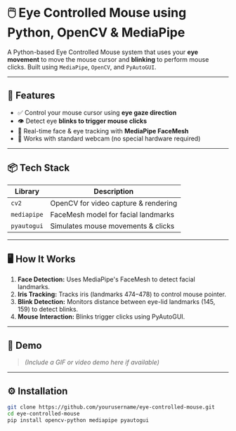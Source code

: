 # 🖱️ Eye Controlled Mouse using Python, OpenCV & MediaPipe

A Python-based Eye Controlled Mouse system that uses your **eye movement** to move the mouse cursor and **blinking** to perform mouse clicks. Built using `MediaPipe`, `OpenCV`, and `PyAutoGUI`.



---

## 🚀 Features

- ✅ Control your mouse cursor using **eye gaze direction**
- 👁️ Detect eye **blinks to trigger mouse clicks**
- 🎯 Real-time face & eye tracking with **MediaPipe FaceMesh**
- 🧠 Works with standard webcam (no special hardware required)

---

## 📦 Tech Stack

| Library     | Description                           |
|-------------|---------------------------------------|
| `cv2`       | OpenCV for video capture & rendering  |
| `mediapipe` | FaceMesh model for facial landmarks   |
| `pyautogui` | Simulates mouse movements & clicks    |

---

## 🖥️ How It Works

1. **Face Detection:** Uses MediaPipe's FaceMesh to detect facial landmarks.
2. **Iris Tracking:** Tracks iris (landmarks 474–478) to control mouse pointer.
3. **Blink Detection:** Monitors distance between eye-lid landmarks (145, 159) to detect blinks.
4. **Mouse Interaction:** Blinks trigger clicks using PyAutoGUI.

---

## 📸 Demo

> *(Include a GIF or video demo here if available)*

---

## ⚙️ Installation

```bash
git clone https://github.com/yourusername/eye-controlled-mouse.git
cd eye-controlled-mouse
pip install opencv-python mediapipe pyautogui
